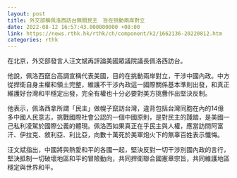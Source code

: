 ```yaml
---
layout: post
title: 外交部稱佩洛西訪台無關民主　旨在挑動兩岸對立
date: 2022-08-12 16:57:43.000000000 +08:00
link: https://news.rthk.hk/rthk/ch/component/k2/1662136-20220812.htm
categories: rthk
---
```


在北京，外交部發言人汪文斌再評論美國眾議院議長佩洛西訪台。

他說，佩洛西竄台高調宣稱代表美國，目的在挑動兩岸對立，干涉中國內政。中方從捍衛自身主權和領土完整，維護不干涉內政這一國際關係基本準則出發，和真正維護好台灣和平穩定出發，完全有權也十分必要對美方挑釁作出堅決反制。

他表示，佩洛西拿所謂「民主」做幌子竄訪台灣，違背包括台灣同胞在內的14億多中國人民意志，挑戰國際社會公認的一個中國原則，是對民主的踐踏，是美國一己私利凌駕於國際公義的體現。佩洛西如果真正在乎民主與人權，應當訪問阿富汗、伊拉克、敘利亞、利比亞，向數十萬死於美軍炮火下的無辜百姓表示懺悔。

汪文斌指出，中國將與熱愛和平的各國一起，堅決反對一切干涉別國內政的言行，堅決抵制一切破壞地區和平的冒險動向，共同捍衛聯合國憲章宗旨，共同維護地區穩定與世界和平。
